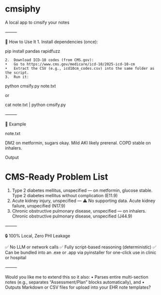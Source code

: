 # cmsiphy
A local app to cmsify your notes 

⸻

🧰 How to Use It
	1.	Install dependencies (once):

pip install pandas rapidfuzz


	2.	Download ICD-10 codes (from CMS.gov):
	•	Go to https://www.cms.gov/medicare/icd-10/2025-icd-10-cm
	•	Extract the CSV (e.g., icd10cm_codes.csv) into the same folder as the script.
	3.	Run it:

python cmsify.py note.txt

or

cat note.txt | python cmsify.py



⸻

🧪 Example

note.txt

DM2 on metformin, sugars okay. Mild AKI likely prerenal. COPD stable on inhalers.

Output

# CMS-Ready Problem List
1. Type 2 diabetes mellitus, unspecified — on metformin, glucose stable.  Type 2 diabetes mellitus without complication (E11.9)
2. Acute kidney injury, unspecified — ⚠️ No supporting data.  Acute kidney failure, unspecified (N17.9)
3. Chronic obstructive pulmonary disease, unspecified — on inhalers.  Chronic obstructive pulmonary disease, unspecified (J44.9)


⸻

🔒 100% Local, Zero PHI Leakage

✅ No LLM or network calls
✅ Fully script-based reasoning (deterministic)
✅ Can be bundled into an .exe or .app via pyinstaller for one-click use in clinic or hospital

⸻

Would you like me to extend this so it also:
	•	Parses entire multi-section notes (e.g., separates “Assessment/Plan” blocks automatically), and
	•	Outputs Markdown or CSV files for upload into your EHR note templates?
